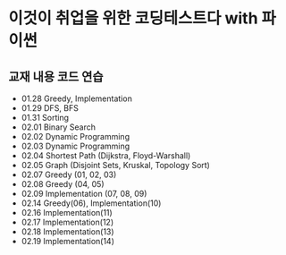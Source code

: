 # 이것이 취업을 위한 코딩테스트다 with 파이썬
## 교재 내용 코드 연습

+ 01.28 Greedy, Implementation
+ 01.29 DFS, BFS
+ 01.31 Sorting
+ 02.01 Binary Search
+ 02.02 Dynamic Programming
+ 02.03 Dynamic Programming
+ 02.04 Shortest Path (Dijkstra, Floyd-Warshall)
+ 02.05 Graph (Disjoint Sets, Kruskal, Topology Sort)
+ 02.07 Greedy (01, 02, 03)
+ 02.08 Greedy (04, 05)
+ 02.09 Implementation (07, 08, 09)
+ 02.14 Greedy(06), Implementation(10)
+ 02.16 Implementation(11)
+ 02.17 Implementation(12)
+ 02.18 Implementation(13)
+ 02.19 Implementation(14)